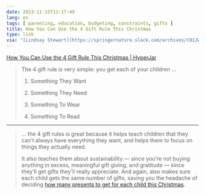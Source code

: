 ```yaml
---
date: 2023-11-15T12:17:49
lang: en
tags: [ parenting, education, budgeting, constraints, gifts ]
title: How You Can Use the 4 Gift Rule This Christmas
type: link
via: "[Lindsay Stewart](https://springernature.slack.com/archives/C01JW9A24AV/p1700040778765379)"
---
```


[How You Can Use the 4 Gift Rule This Christmas | HyperJar](https://hyperjar.com/blog/christmas-4-gift-rule-guide)

> The 4 gift rule is very simple: you get each of your children …
>
> 1. Something They Want
>
> 2. Something They Need
>
> 3. Something To Wear
>
> 4. Something To Read
> 

---

> … the 4 gift rules is great because it helps teach children that they can’t always have everything they want, and helps them to focus on things they actually need. 
>
> It also teaches them about sustainability — since you’re not buying anything in excess, meaningful gift giving, and gratitude — since they’ll get gifts they’ll really appreciate. And again, also makes sure each child gets the same number of gifts, saving you the headache of deciding [how many presents to get for each child this Christmas](https://hyperjar.com/blog/money-management-how-many-presents-do-you-get-your-child-for-christmas).
